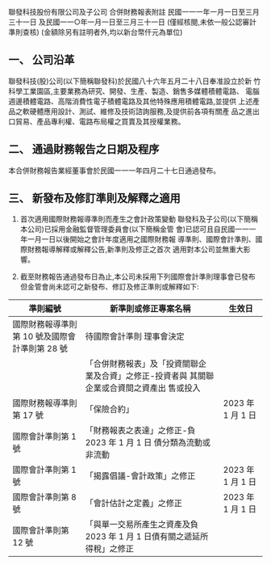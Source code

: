 聯發科技股份有限公司及子公司 合併財務報表附註 民國一一一年一月一日至三月三十一日 及民國一一○年一月一日至三月三十一日
(僅經核閱,未依一般公認審計準則查核)
(金額除另有註明者外,均以新台幣仟元為單位)

## 一、 公司沿革

聯發科技(股)公司(以下簡稱聯發科)於民國八十六年五月二十八日奉准設立於新 竹科學工業園區,主要業務為研究、開發、生產、製造、銷售多媒體積體電路、 電腦週邊積體電路、高階消費性電子積體電路及其他特殊應用積體電路,並提供 上述產品之軟硬體應用設計、測試、維修及技術諮詢服務,及提供前各項有關產 品之進出口貿易、產品專利權、電路布局權之買賣及其授權業務。

## 二、 通過財務報告之日期及程序

本合併財務報告業經董事會於民國一一一年四月二十七日通過發布。

## 三、 新發布及修訂準則及解釋之適用

1. 首次適用國際財務報導準則而產生之會計政策變動 聯發科及子公司(以下簡稱本公司)已採用金融監督管理委員會(以下簡稱金管 會)已認可且自民國一一一年一月一日以後開始之會計年度適用之國際財務報 導準則、國際會計準則、國際財務報導解釋或解釋公告,新準則及修正之首次 適用對本公司並無重大影響。

2. 截至財務報告通過發布日為止,本公司未採用下列國際會計準則理事會已發布 但金管會尚未認可之新發布、修訂及修正準則或解釋如下:

| 準則編號                                       | 新準則或修正專案名稱                                                                          | 生效日            |
|------------------------------------------------|-----------------------------------------------------------------------------------------------|-------------------|
| 國際財務報導準則第 10 號及國際會計準則第 28 號 | 待國際會計準則 理事會決定                                                                     |                   |
|                                                | 「合併財務報表」及「投資關聯企 業及合資」之修正-投資者與 其關聯企業或合資間之資產出 售或投入 |                   |
| 國際財務報導準則第 17 號                       | 「保險合約」                                                                                  | 2023 年 1 月 1 日 |
| 國際會計準則第 1 號                            | 「財務報表之表達」之修正-負 2023 年 1 月 1 日 債分類為流動或非流動                           |                   |
| 國際會計準則第 1 號                            | 「揭露倡議-會計政策」之修正                                                                   | 2023 年 1 月 1 日 |
| 國際會計準則第 8 號                            | 「會計估計之定義」之修正                                                                      | 2023 年 1 月 1 日 |
| 國際會計準則第 12 號                           | 「與單一交易所產生之資產及負 2023 年 1 月 1 日債有關之遞延所得稅」之修正                      |                   |
